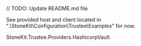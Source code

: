 // TODO: Update README.md file

See provided host and client located in ".\StoneKit\Configuration\Trustee\Examples" for now.

StoneKit.Trustee.Providers.HashicorpVault